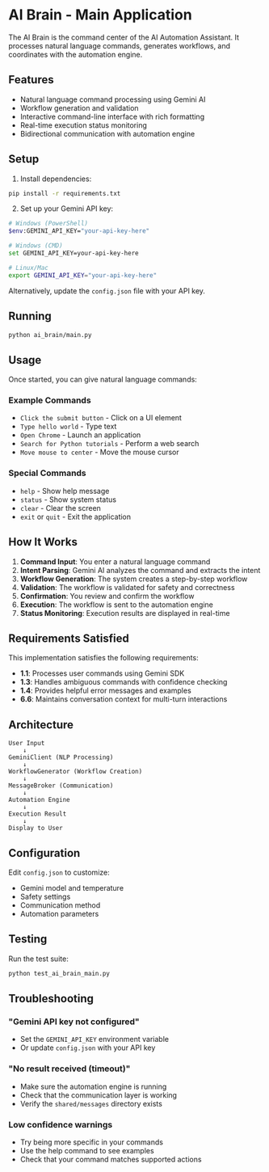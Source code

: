 # AI Brain - Main Application

The AI Brain is the command center of the AI Automation Assistant. It processes natural language commands, generates workflows, and coordinates with the automation engine.

## Features

- Natural language command processing using Gemini AI
- Workflow generation and validation
- Interactive command-line interface with rich formatting
- Real-time execution status monitoring
- Bidirectional communication with automation engine

## Setup

1. Install dependencies:
```bash
pip install -r requirements.txt
```

2. Set up your Gemini API key:
```bash
# Windows (PowerShell)
$env:GEMINI_API_KEY="your-api-key-here"

# Windows (CMD)
set GEMINI_API_KEY=your-api-key-here

# Linux/Mac
export GEMINI_API_KEY="your-api-key-here"
```

Alternatively, update the `config.json` file with your API key.

## Running

```bash
python ai_brain/main.py
```

## Usage

Once started, you can give natural language commands:

### Example Commands

- `Click the submit button` - Click on a UI element
- `Type hello world` - Type text
- `Open Chrome` - Launch an application
- `Search for Python tutorials` - Perform a web search
- `Move mouse to center` - Move the mouse cursor

### Special Commands

- `help` - Show help message
- `status` - Show system status
- `clear` - Clear the screen
- `exit` or `quit` - Exit the application

## How It Works

1. **Command Input**: You enter a natural language command
2. **Intent Parsing**: Gemini AI analyzes the command and extracts the intent
3. **Workflow Generation**: The system creates a step-by-step workflow
4. **Validation**: The workflow is validated for safety and correctness
5. **Confirmation**: You review and confirm the workflow
6. **Execution**: The workflow is sent to the automation engine
7. **Status Monitoring**: Execution results are displayed in real-time

## Requirements Satisfied

This implementation satisfies the following requirements:

- **1.1**: Processes user commands using Gemini SDK
- **1.3**: Handles ambiguous commands with confidence checking
- **1.4**: Provides helpful error messages and examples
- **6.6**: Maintains conversation context for multi-turn interactions

## Architecture

```
User Input
    ↓
GeminiClient (NLP Processing)
    ↓
WorkflowGenerator (Workflow Creation)
    ↓
MessageBroker (Communication)
    ↓
Automation Engine
    ↓
Execution Result
    ↓
Display to User
```

## Configuration

Edit `config.json` to customize:

- Gemini model and temperature
- Safety settings
- Communication method
- Automation parameters

## Testing

Run the test suite:

```bash
python test_ai_brain_main.py
```

## Troubleshooting

### "Gemini API key not configured"
- Set the `GEMINI_API_KEY` environment variable
- Or update `config.json` with your API key

### "No result received (timeout)"
- Make sure the automation engine is running
- Check that the communication layer is working
- Verify the `shared/messages` directory exists

### Low confidence warnings
- Try being more specific in your commands
- Use the help command to see examples
- Check that your command matches supported actions
